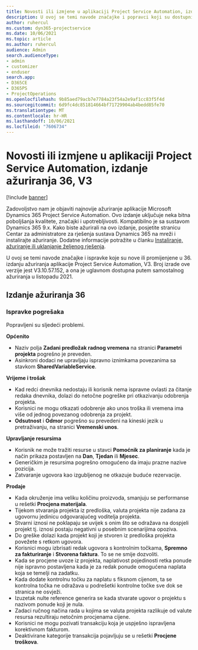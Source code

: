 ```yaml
---
title: Novosti ili izmjene u aplikaciji Project Service Automation, izdanje ažuriranja 36, V3
description: U ovoj se temi navode značajke i popravci koji su dostupni u ažuriranom izdanju 36, V3, sustava Microsoft Dynamics 365 Project Service Automation.
author: ruhercul
ms.custom: dyn365-projectservice
ms.date: 10/06/2021
ms.topic: article
ms.author: ruhercul
audience: Admin
search.audienceType:
- admin
- customizer
- enduser
search.app:
- D365CE
- D365PS
- ProjectOperations
ms.openlocfilehash: 9b85aed79acb7e7784a23f54a2e9af1cc83f5f4d
ms.sourcegitcommit: 6d9fc4dc851814664bf71729904ab4bedd85fe70
ms.translationtype: MT
ms.contentlocale: hr-HR
ms.lasthandoff: 10/06/2021
ms.locfileid: "7606734"
---
```

# <a name="whats-new-or-changed-in-project-service-automation-update-release-36-v3"></a>Novosti ili izmjene u aplikaciji Project Service Automation, izdanje ažuriranja 36, V3

[!include [banner](../includes/psa-now-project-operations.md)]

Zadovoljstvo nam je objaviti najnovije ažuriranje aplikacije Microsoft Dynamics 365 Project Service Automation. Ovo izdanje uključuje neka bitna poboljšanja kvalitete, značajki i upotrebljivosti. Kompatibilno je sa sustavom Dynamics 365 9.x. Kako biste ažurirali na ovo izdanje, posjetite stranicu Centar za administratore za rješenja sustava Dynamics 365 na mreži i instalirajte ažuriranje. Dodatne informacije potražite u članku [Instaliranje, ažuriranje ili uklanjanje željenog rješenja](/power-platform/admin/install-remove-preferred-solution).

U ovoj se temi navode značajke i ispravke koje su nove ili promijenjene u 36. izdanju ažuriranja aplikacije Project Service Automation, V3. Broj izrade ove verzije jest V3.10.57.152, a ona je uglavnom dostupna putem samostalnog ažuriranja u listopadu 2021.

## <a name="update-release-36"></a>Izdanje ažuriranja 36

### <a name="bug-fixes"></a>Ispravke pogrešaka

Popravljeni su sljedeći problemi.

**Općenito**
- Naziv polja **Zadani predložak radnog vremena** na stranici **Parametri projekta** pogrešno je preveden.
- Asinkroni dodaci ne upravljaju ispravno iznimkama povezanima sa stavkom **SharedVariableService**.

**Vrijeme i trošak**
- Kad redci dnevnika nedostaju ili korisnik nema ispravne ovlasti za čitanje redaka dnevnika, dolazi do netočne pogreške pri otkazivanju odobrenja projekta.
- Korisnici ne mogu otkazati odobrenje ako unos troška ili vremena ima više od jednog povezanog odobrenja za projekt.
- **Odsutnost** i **Odmor** pogrešno su prevedeni na kineski jezik u pretraživanju, na stranici **Vremenski unos**.

**Upravljanje resursima**
- Korisnik ne može tražiti resurse u stavci **Pomoćnik za planiranje** kada je način prikaza postavljen na **Dan**, **Tjedan** ili **Mjesec**.
- Generičkim je resursima pogrešno omogućeno da imaju prazne nazive pozicija. 
- Zatvaranje ugovora kao izgubljenog ne otkazuje buduće rezervacije.

**Prodaje**
- Kada okruženje ima veliku količinu proizvoda, smanjuju se performanse u rešetki **Procjena materijala**.
- Tijekom stvaranja projekta iz predloška, valuta projekta nije zadana za ugovornu jedinicu odgovarajućeg voditelja projekta.
- Stvarni iznosi ne poklapaju se uvijek s onim što se odražava na dospjeli projekt tj. iznosi postaju negativni u posebnim scenarijima opoziva.
- Do greške dolazi kada projekt koji je stvoren iz predloška projekta povežete s retkom ugovora.
- Korisnici mogu izbrisati redak ugovora s kontrolnim točkama, **Spremno za fakturiranje** i **Stvorena faktura**. To se ne smije dozvoliti.
- Kada se procjene uvoze iz projekta, naplativost pojedinosti retka ponude nije ispravno postavljena kada je za redak ponude omogućena naplata koja se temelji na zadatku.
- Kada dodate kontrolnu točku za naplatu s fiksnom cijenom, ta se kontrolna točka ne odražava u podrešetki kontrolne točke sve dok se stranica ne osvježi.
- Izuzetak nulte reference generira se kada stvarate ugovor o projektu s nazivom ponude koji je nula.
- Zadaci ručnog načina rada u kojima se valuta projekta razlikuje od valute resursa rezultiraju netočnim procjenama cijene.
- Korisnici ne mogu pozivati transakciju koja je uspješno ispravljena korektivnom fakturom.
- Deaktivirane kategorije transakcija pojavljuju se u rešetki **Procjene troškova**.



